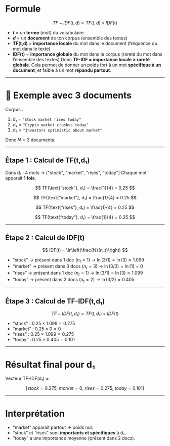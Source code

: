 #  Formule

$$
TF-IDF(t, d) = TF(t, d) \times IDF(t)
$$

* **$t$** = un **terme** (mot) du vocabulaire
* **$d$** = un **document** de ton corpus (ensemble des textes)
* **TF(t,d)** = **importance locale** du mot dans le document (fréquence du mot dans le texte)
* **IDF(t)** = **importance globale** du mot dans le corpus (rareté du mot dans l’ensemble des textes)
Donc **TF-IDF = importance locale × rareté globale**.
Cela permet de donner un poids fort à un mot **spécifique à un document**, et faible à un mot **répandu partout**.

---

# 🔹 Exemple avec 3 documents

Corpus :

1. d₁ = `"Stock market rises today"`
2. d₂ = `"Crypto market crashes today"`
3. d₃ = `"Investors optimistic about market"`

Donc $N = 3$ documents.

---

## Étape 1 : Calcul de TF(t,d₁)

Dans d₁ : 4 mots → \["stock", "market", "rises", "today"]
Chaque mot apparaît **1 fois**.

$$
TF(\text{“stock”}, d₁) = \frac{1}{4} = 0.25
$$

$$
TF(\text{“market”}, d₁) = \frac{1}{4} = 0.25
$$

$$
TF(\text{“rises”}, d₁) = \frac{1}{4} = 0.25
$$

$$
TF(\text{“today”}, d₁) = \frac{1}{4} = 0.25
$$

---

## Étape 2 : Calcul de IDF(t)

$$
IDF(t) = \ln\left(\frac{N}{n_t}\right)
$$

* “stock” → présent dans 1 doc ($n_t = 1$) → $\ln(3/1) = \ln(3) ≈ 1.099$
* “market” → présent dans 3 docs ($n_t = 3$) → $\ln(3/3) = \ln(1) = 0$
* “rises” → présent dans 1 doc ($n_t = 1$) → $\ln(3/1) = \ln(3) ≈ 1.099$
* “today” → présent dans 2 docs ($n_t = 2$) → $\ln(3/2) ≈ 0.405$

---

## Étape 3 : Calcul de TF-IDF(t,d₁)

$$
TF-IDF(t, d₁) = TF(t,d₁) \times IDF(t)
$$

* “stock” : $0.25 \times 1.099 = 0.275$
* “market” : $0.25 \times 0 = 0$
* “rises” : $0.25 \times 1.099 = 0.275$
* “today” : $0.25 \times 0.405 = 0.101$

---

# Résultat final pour d₁

Vecteur TF-IDF(d₁) ≈

$$
[stock=0.275,\ market=0,\ rises=0.275,\ today=0.101]
$$

---

# Interprétation

* “market” apparaît partout → poids nul.
* “stock” et “rises” sont **importants et spécifiques** à d₁.
* “today” a une importance moyenne (présent dans 2 docs).




